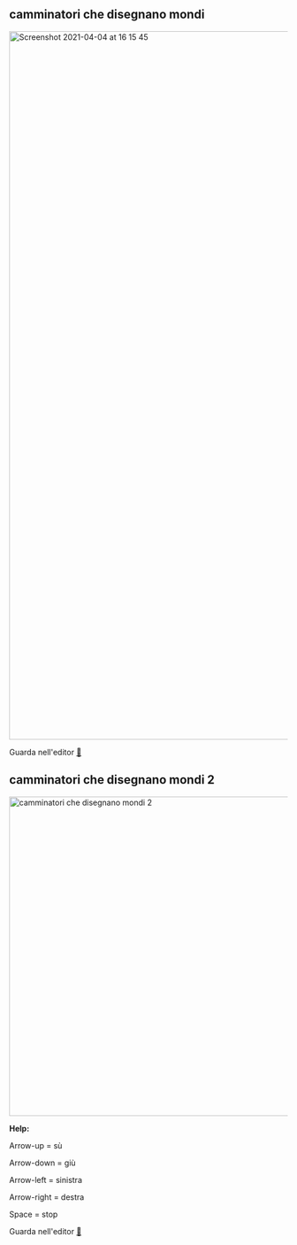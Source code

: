 ## camminatori che disegnano mondi


<img width="1280" alt="Screenshot 2021-04-04 at 16 15 45" src="https://user-images.githubusercontent.com/63911437/113511634-144eb180-9561-11eb-812c-ae3c8bf6e010.png">

Guarda nell'editor [👾](https://editor.p5js.org/lfaraci/full/xWg5pw0Ns)


## camminatori che disegnano mondi 2

<img width="577" alt="camminatori che disegnano mondi 2" src="https://user-images.githubusercontent.com/63911437/114778200-d9285b80-9d74-11eb-84be-737c1efc48ca.png">

**Help:**

Arrow-up = sù

Arrow-down = giù

Arrow-left = sinistra

Arrow-right = destra

Space = stop

Guarda nell'editor [👾](https://editor.p5js.org/lfaraci/full/fHumhReMU)
